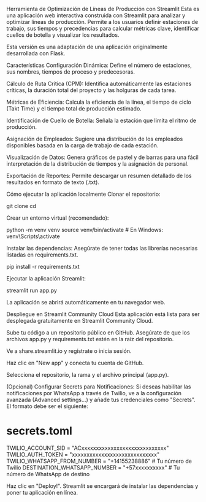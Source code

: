 Herramienta de Optimización de Líneas de Producción con Streamlit
Esta es una aplicación web interactiva construida con Streamlit para analizar y optimizar líneas de producción. Permite a los usuarios definir estaciones de trabajo, sus tiempos y precedencias para calcular métricas clave, identificar cuellos de botella y visualizar los resultados.

Esta versión es una adaptación de una aplicación originalmente desarrollada con Flask.

Características
Configuración Dinámica: Define el número de estaciones, sus nombres, tiempos de proceso y predecesoras.

Cálculo de Ruta Crítica (CPM): Identifica automáticamente las estaciones críticas, la duración total del proyecto y las holguras de cada tarea.

Métricas de Eficiencia: Calcula la eficiencia de la línea, el tiempo de ciclo (Takt Time) y el tiempo total de producción estimado.

Identificación de Cuello de Botella: Señala la estación que limita el ritmo de producción.

Asignación de Empleados: Sugiere una distribución de los empleados disponibles basada en la carga de trabajo de cada estación.

Visualización de Datos: Genera gráficos de pastel y de barras para una fácil interpretación de la distribución de tiempos y la asignación de personal.

Exportación de Reportes: Permite descargar un resumen detallado de los resultados en formato de texto (.txt).

Cómo ejecutar la aplicación localmente
Clonar el repositorio:

git clone <URL-del-repositorio>
cd <nombre-del-repositorio>

Crear un entorno virtual (recomendado):

python -m venv venv
source venv/bin/activate  # En Windows: venv\Scripts\activate

Instalar las dependencias:
Asegúrate de tener todas las librerías necesarias listadas en requirements.txt.

pip install -r requirements.txt

Ejecutar la aplicación Streamlit:

streamlit run app.py

La aplicación se abrirá automáticamente en tu navegador web.

Despliegue en Streamlit Community Cloud
Esta aplicación está lista para ser desplegada gratuitamente en Streamlit Community Cloud.

Sube tu código a un repositorio público en GitHub. Asegúrate de que los archivos app.py y requirements.txt estén en la raíz del repositorio.

Ve a share.streamlit.io y regístrate o inicia sesión.

Haz clic en "New app" y conecta tu cuenta de GitHub.

Selecciona el repositorio, la rama y el archivo principal (app.py).

(Opcional) Configurar Secrets para Notificaciones: Si deseas habilitar las notificaciones por WhatsApp a través de Twilio, ve a la configuración avanzada (Advanced settings...) y añade tus credenciales como "Secrets". El formato debe ser el siguiente:

# secrets.toml
TWILIO_ACCOUNT_SID = "ACxxxxxxxxxxxxxxxxxxxxxxxxxxxxx"
TWILIO_AUTH_TOKEN = "xxxxxxxxxxxxxxxxxxxxxxxxxxxxx"
TWILIO_WHATSAPP_FROM_NUMBER = "+14155238886" # Tu número de Twilio
DESTINATION_WHATSAPP_NUMBER = "+57xxxxxxxxxx" # Tu número de WhatsApp de destino

Haz clic en "Deploy!". Streamlit se encargará de instalar las dependencias y poner tu aplicación en línea.
